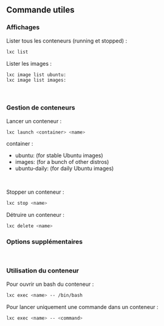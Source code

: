 ## Commande utiles

### Affichages
Lister tous les conteneurs (running et stopped) :
```bash
lxc list
```

Lister les images :
```bash
lxc image list ubuntu:
lxc image list images:
```
<br>

### Gestion de conteneurs
Lancer un conteneur :
```bash
lxc launch <container> <name>
```
container :
* ubuntu: (for stable Ubuntu images)
* images: (for a bunch of other distros)
* ubuntu-daily: (for daily Ubuntu images)
<br>

Stopper un conteneur : 
```bash
lxc stop <name>
```
Détruire un conteneur :
```bash
lxc delete <name>
```

### Options supplémentaires
<br>

### Utilisation du conteneur
Pour ouvrir un bash du conteneur :
```bash
lxc exec <name> -- /bin/bash
```
Pour lancer uniquement une commande dans un conteneur :
```bash
lxc exec <name> -- <command>
```
